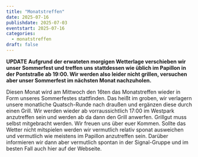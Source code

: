 ```yaml
---
title: "Monatstreffen"
date: 2025-07-16
publishdate: 2025-07-03
eventstart: 2025-07-16
categories:
  - monatstreffen 
draft: false
---
```

**UPDATE**
**Aufgrund der erwateten morgigen Wetterlage verschieben wir unser Sommerfest und treffen uns stattdessen wie üblich im Papillon in der Pontstraße ab 19:00. Wir werden also leider nicht grillen, versuchen aber unser Sommerfest im nächsten Monat nachzuholen.**

Diesen Monat wird am Mittwoch den 16ten das Monatstreffen wieder in Form unseres Sommerfestes stattfinden. Das heißt im groben, wir verlagern unsere monatliche Quatsch-Runde nach draußen und ergänzen diese durch einen Grill. Wir werden wieder ab vorraussichtlich 17:00 im Westpark anzutreffen sein und werden ab da dann den Grill anwerfen. Grillgut muss selbst mitgebracht werden. Wir freuen uns über euer Kommen.
Sollte das Wetter nicht mitspielen werden wir vermutlich relativ sponat ausweichen und vermutlich wie meistens im Papillon anzutreffen sein. Darüber informieren wir dann aber vermutlich spontan in der Signal-Gruppe und im besten Fall auch hier auf der Webseite.
